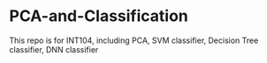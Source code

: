 # PCA-and-Classification
This repo is for INT104, including PCA, SVM classifier, Decision Tree classifier, DNN classifier
